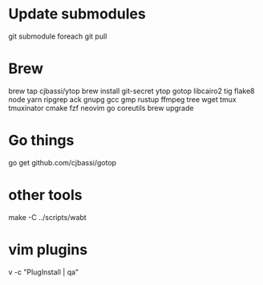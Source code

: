 # Update submodules
git submodule foreach git pull

# Brew
brew tap cjbassi/ytop
brew install git-secret ytop gotop libcairo2 tig flake8 node yarn ripgrep ack gnupg gcc gmp rustup ffmpeg tree wget tmux tmuxinator cmake fzf neovim go coreutils
brew upgrade

# Go things
go get github.com/cjbassi/gotop

# other tools
make -C ../scripts/wabt

# vim plugins
v -c "PlugInstall | qa"
